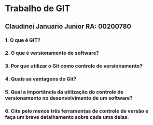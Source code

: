 # Trabalho de GIT

## Claudinei Januario Junior RA: 00200780

### 1. O que é GIT?


### 2.  O que é versionamento de software?


### 3. Por que utilizar o Git como controle de versionamento?


### 4. Quais as vantagens do Git?


### 5. Qual a importância da utilização do controle de versionamento no desenvolvimento de um software?


### 6. Cite pelo menos três ferramentas de controle de versão e faça um breve detalhamento sobre cada uma delas.
